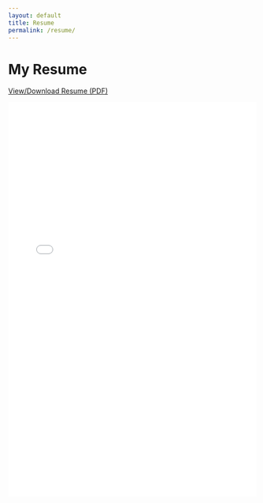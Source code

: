 ```yaml
---
layout: default
title: Resume
permalink: /resume/
---
```


# My Resume

[View/Download Resume (PDF)](/resume.pdf)

<embed src="/Tirna_Deb_Resume_28_Feb_2025_DS.pdf" type="application/pdf" width="100%" height="800px" />

